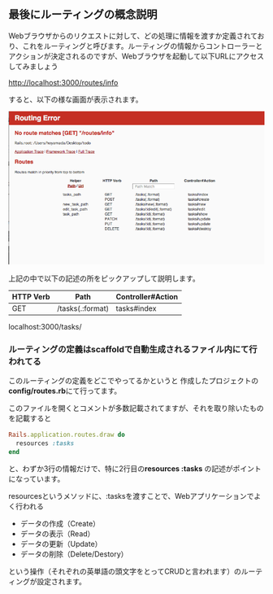 ## 最後にルーティングの概念説明

Webブラウザからのリクエストに対して、どの処理に情報を渡すか定義されており、これをルーティングと呼びます。ルーティングの情報からコントローラーとアクションが決定されるのですが、Webブラウザを起動して以下URLにアクセスしてみましょう

[http://localhost:3000/routes/info](http://localhost:3000/routes/info)

すると、以下の様な画面が表示されます。

![](../image/shot-2014-07-25-15.03.52.png)

上記の中で以下の記述の所をピックアップして説明します。

HTTP Verb |Path|	Controller#Action
---------|-----|-----------------------
GET | /tasks(.:format) | tasks#index


localhost:3000/tasks/

### ルーティングの定義はscaffoldで自動生成されるファイル内にて行われてる

このルーティングの定義をどこでやってるかというと 作成したプロジェクトの **config/routes.rb**にて行ってます。

このファイルを開くとコメントが多数記載されてますが、それを取り除いたものを記載すると

```ruby
Rails.application.routes.draw do
  resources :tasks
end
```
と、わずか3行の情報だけで、特に2行目の**resources :tasks** の記述がポイントになっています。

resourcesというメソッドに、:tasksを渡すことで、Webアプリケーションでよく行われる

- データの作成（Create）
- データの表示（Read）
- データの更新（Update）
- データの削除（Delete/Destory）

という操作（それぞれの英単語の頭文字をとってCRUDと言われます）のルーティングが設定されます。
